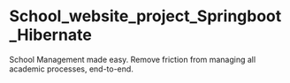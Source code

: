 # School_website_project_Springboot_Hibernate
School Management made easy. Remove friction from managing all academic processes, end-to-end.
